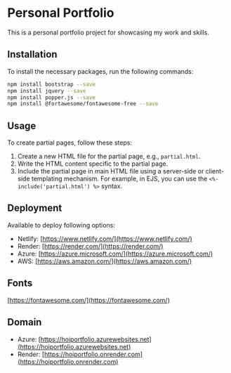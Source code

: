 # Personal Portfolio

This is a personal portfolio project for showcasing my work and skills.

## Installation

To install the necessary packages, run the following commands:

```bash
npm install bootstrap --save
npm install jquery --save
npm install popper.js --save
npm install @fortawesome/fontawesome-free --save
```

## Usage

To create partial pages, follow these steps:

1. Create a new HTML file for the partial page, e.g., `partial.html`.
2. Write the HTML content specific to the partial page.
3. Include the partial page in main HTML file using a server-side or client-side templating mechanism. For example, in EJS, you can use the `<%- include('partial.html') %>` syntax.

## Deployment

Available to deploy following options:

- Netlify: [https://www.netlify.com/](https://www.netlify.com/)
- Render: [https://render.com/](https://render.com/)
- Azure: [https://azure.microsoft.com/](https://azure.microsoft.com/)
- AWS: [https://aws.amazon.com/](https://aws.amazon.com/)

## Fonts

[https://fontawesome.com/](https://fontawesome.com/)

## Domain

- Azure: [https://hoiportfolio.azurewebsites.net](https://hoiportfolio.azurewebsites.net)
- Render: [https://hoiportfolio.onrender.com](https://hoiportfolio.onrender.com)
